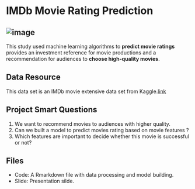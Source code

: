 # IMDb Movie Rating Prediction



![image](https://static.amazon.jobs/teams/53/images/IMDb_Header_Page.jpg?1501027252)
---
This study used machine learning algorithms to **predict movie ratings** provides an investment reference for movie productions and a recommendation for audiences to **choose high-quality movies**.




##  Data Resource
This data set is an IMDb movie extensive data set from Kaggle.[link](https://www.kaggle.com/stefanoleone992/imdb-extensive-dataset)

##  Project Smart Questions
1. We want to recommend movies to audiences with higher quality.
2. Can we built a model to predict movies rating based on movie features ?
3. Which features are important to decide whether this movie is successful or not?

## Files
- Code: A Rmarkdown file with data processing and model building. 
- Slide: Presentation silde.
